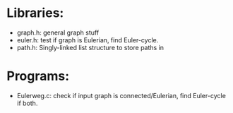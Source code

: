 # Libraries:
 * graph.h: general graph stuff
 * euler.h: test if graph is Eulerian, find Euler-cycle.
 * path.h: Singly-linked list structure to store paths in

# Programs:
 * Eulerweg.c: check if input graph is connected/Eulerian, find Euler-cycle if both.
